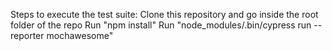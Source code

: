 Steps to execute the test suite:
Clone this repository and go inside the root folder of the repo
Run "npm install" 
Run "node_modules/.bin/cypress run --reporter mochawesome"